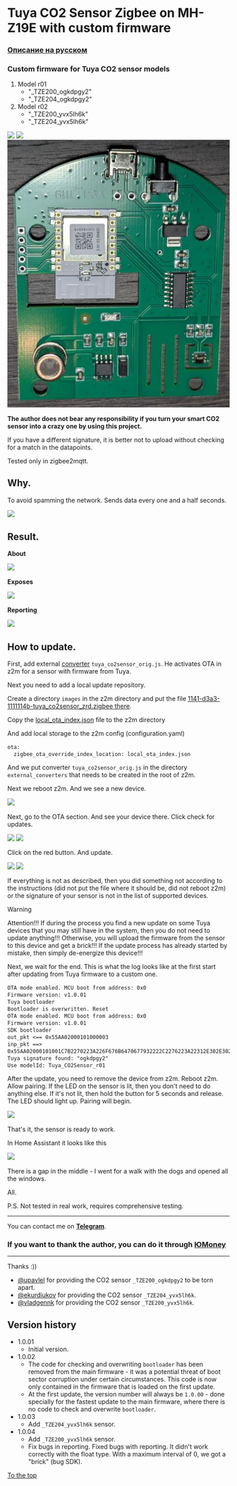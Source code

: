 # <a id="Top">Tuya CO2 Sensor Zigbee on MH-Z19E with custom firmware</a>

### [Описание на русском](README_rus.md)

### Custom firmware for Tuya CO2 sensor models

1. Model r01
	- "_TZE200_ogkdpgy2"
	- "_TZE204_ogkdpgy2"
2. Model r02
	- "_TZE200_yvx5lh6k"
	- "_TZE204_yvx5lh6k"

<img src="https://raw.githubusercontent.com/slacky1965/tuya_co2sensor_zrd/refs/heads/main/doc/images/sensor.jpg"/>

<img src="https://raw.githubusercontent.com/slacky1965/tuya_co2sensor_zrd/refs/heads/main/doc/images/board.jpg"/>

<img src="https://raw.githubusercontent.com/slacky1965/tuya_co2sensor_zrd/refs/heads/main/doc/images/board2.jpg"/>

**The author does not bear any responsibility if you turn your smart CO2 sensor into a crazy one by using this project.**

If you have a different signature, it is better not to upload without checking for a match in the datapoints.

Tested only in zigbee2mqtt.

## Why.

To avoid spamming the network. Sends data every one and a half seconds.

<img src="https://raw.githubusercontent.com/slacky1965/tuya_co2sensor_zrd/refs/heads/main/doc/images/spam.jpg"/>


## Result. 

**About**

<img src="https://raw.githubusercontent.com/slacky1965/tuya_co2sensor_zrd/refs/heads/main/doc/images/about.jpg"/>

**Exposes**

<img src="https://raw.githubusercontent.com/slacky1965/tuya_co2sensor_zrd/refs/heads/main/doc/images/exposes.jpg"/>

**Reporting**

<img src="https://raw.githubusercontent.com/slacky1965/tuya_co2sensor_zrd/refs/heads/main/doc/images/reporting.jpg"/>

## How to update.

First, add external [converter](https://github.com/slacky1965/tuya_co2sensor_zrd/tree/main/zigbee2mqtt/convertors) `tuya_co2sensor_orig.js`. He activates OTA in z2m for a sensor with firmware from Tuya.

Next you need to add a local update repository.

Create a directory `images` in the z2m directory and put the file [1141-d3a3-1111114b-tuya_co2sensor_zrd.zigbee there](https://github.com/slacky1965/tuya_co2sensor_zrd/raw/refs/heads/main/bin/1141-d3a3-1111114b-tuya_co2sensor_zrd.zigbee).

Copy the [local_ota_index.json](https://github.com/slacky1965/tuya_co2sensor_zrd/blob/main/zigbee2mqtt/local_ota_index.json) file to the z2m directory

And add local storage to the z2m config (configuration.yaml)

```
ota:
  zigbee_ota_override_index_location: local_ota_index.json
```

And we put converter `tuya_co2sensor_orig.js` in the directory `external_converters` that needs to be created in the root of z2m.

Next we reboot z2m. And we see a new device.

<img src="https://raw.githubusercontent.com/slacky1965/tuya_co2sensor_zrd/refs/heads/main/doc/images/tuya_ready.jpg"/>

Next, go to the OTA section. And see your device there. Click check for updates.

<img src="https://raw.githubusercontent.com/slacky1965/tuya_co2sensor_zrd/refs/heads/main/doc/images/update.jpg"/>
	
<img src="https://raw.githubusercontent.com/slacky1965/tuya_co2sensor_zrd/refs/heads/main/doc/images/check_update.jpg"/>

Click on the red button. And update.

<img src="https://raw.githubusercontent.com/slacky1965/tuya_co2sensor_zrd/refs/heads/main/doc/images/update_1.jpg"/>

<img src="https://raw.githubusercontent.com/slacky1965/tuya_co2sensor_zrd/refs/heads/main/doc/images/update_2.jpg"/>

If everything is not as described, then you did something not according to the instructions (did not put the file where it should be, did not reboot z2m) or the signature of your sensor is not in the list of supported devices.

> [!WARNING]
> Attention!!! If during the process you find a new update on some Tuya devices that you may still have in the system, then you do not need to update anything!!! Otherwise, you will upload the firmware from the sensor to this device and get a brick!!! If the update process has already started by mistake, then simply de-energize this device!!!

Next, we wait for the end. This is what the log looks like at the first start after updating from Tuya firmware to a custom one.

```
OTA mode enabled. MCU boot from address: 0x0
Firmware version: v1.0.01
Tuya bootloader
Bootloader is overwritten. Reset
OTA mode enabled. MCU boot from address: 0x0
Firmware version: v1.0.01
SDK bootloader
out_pkt <== 0x55AA02000101000003
inp_pkt ==> 0x55AA02000101001C7B2270223A226F676B6470677932222C2276223A22312E302E30227DC1
Tuya signature found: "ogkdpgy2"
Use modelId: Tuya_CO2Sensor_r01
```

After the update, you need to remove the device from z2m. Reboot z2m. Allow pairing. If the LED on the sensor is lit, then you don't need to do anything else. If it's not lit, then hold the button for 5 seconds and release. The LED should light up. Pairing will begin.

<img src="https://raw.githubusercontent.com/slacky1965/tuya_co2sensor_zrd/refs/heads/main/doc/images/joined.jpg"/>

That's it, the sensor is ready to work.

In Home Assistant it looks like this

<img src="https://raw.githubusercontent.com/slacky1965/tuya_co2sensor_zrd/refs/heads/main/doc/images/ha.jpg"/>

There is a gap in the middle - I went for a walk with the dogs and opened all the windows.

All.

P.S. Not tested in real work, requires comprehensive testing.

---

You can contact me on **[Telegram](https://t.me/slacky1965)**.

### If you want to thank the author, you can do it through [ЮMoney](https://yoomoney.ru/to/4100118300223495)

---

Thanks :))

- [@upavlel](https://t.me/upavlel) for providing the CO2 sensor `_TZE200_ogkdpgy2` to be torn apart.
- [@ekurdiukov](https://t.me/ekurdiukov) for providing the CO2 sensor `_TZE204_yvx5lh6k`.
- [@vladgennk](https://t.me/vladgennk) for providing the CO2 sensor `_TZE200_yvx5lh6k`.

## Version history
- 1.0.01
	- Initial version.
- 1.0.02
	- The code for checking and overwriting `bootloader` has been removed from the main firmware - it was a potential threat of boot sector corruption under certain circumstances. This code is now only contained in the firmware that is loaded on the first update.
	- At the first update, the version number will always be `1.0.00` - done specially for the fastest update to the main firmware, where there is no code to check and overwrite `bootloader`.
- 1.0.03
	- Add `_TZE204_yvx5lh6k` sensor.
- 1.0.04
	- Add `_TZE200_yvx5lh6k` sensor.
	- Fix bugs in reporting. Fixed bugs with reporting. It didn't work correctly with the float type. With a maximum interval of 0, we got a "brick" (bug SDK).

[To the top](#Top)
